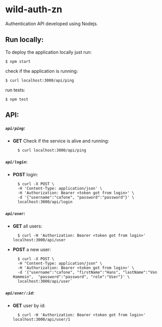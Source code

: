 # wild-auth-zn
Authentication API developed using Nodejs.

## Run locally:

To deploy the application locally just run:

    $ npm start

check if the application is running:

    $ curl localhost:3000/api/ping 

run tests:

    $ npm test



## API:


##### `api/ping`: 
* **GET** Check if the service is alive and running: 
     
        $ curl localhost:3000/api/ping 


##### `api/login`:

* **POST** login: 

        $ curl -X POST \ 
        -H 'Content-Type: application/json' \
        -H 'Authorization: Bearer <token got from login>' \
        -d '{"username":"cafone", "password":"password"}' \
        localhost:3000/api/login


##### `api/user`:
* **GET** all users: 

        $ curl -H 'Authorization: Bearer <token got from login>' localhost:3000/api/user 

* **POST** a new user: 

        $ curl -X POST \ 
        -H "Content-Type: application/json" \
        -H 'Authorization: Bearer <token got from login>' \
        -d '{"username":"cafone", "firstName":"Hans", "lastName":"Von Hammein",  "password":"password", "role":"User"}' \
        localhost:3000/api/user`

##### `api/user/:id`:
* **GET** user by id:
    
        $ curl -H 'Authorization: Bearer <token got from login>' localhost:3000/api/user/1 

